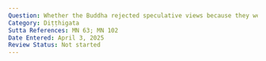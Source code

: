```yaml
---
Question: Whether the Buddha rejected speculative views because they were just impractical or also unanswerable?
Category: Diṭṭhigata
Sutta References: MN 63; MN 102
Date Entered: April 3, 2025
Review Status: Not started
---
```

